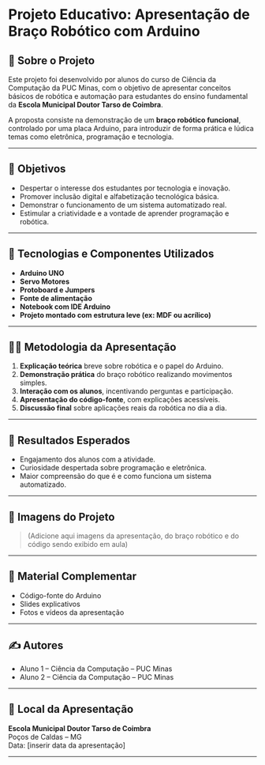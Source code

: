 # Projeto Educativo: Apresentação de Braço Robótico com Arduino

## 🧠 Sobre o Projeto
Este projeto foi desenvolvido por alunos do curso de Ciência da Computação da PUC Minas, com o objetivo de apresentar conceitos básicos de robótica e automação para estudantes do ensino fundamental da **Escola Municipal Doutor Tarso de Coimbra**.

A proposta consiste na demonstração de um **braço robótico funcional**, controlado por uma placa Arduino, para introduzir de forma prática e lúdica temas como eletrônica, programação e tecnologia.

---

## 🎯 Objetivos
- Despertar o interesse dos estudantes por tecnologia e inovação.
- Promover inclusão digital e alfabetização tecnológica básica.
- Demonstrar o funcionamento de um sistema automatizado real.
- Estimular a criatividade e a vontade de aprender programação e robótica.

---

## 🔧 Tecnologias e Componentes Utilizados
- **Arduino UNO**
- **Servo Motores**
- **Protoboard e Jumpers**
- **Fonte de alimentação**
- **Notebook com IDE Arduino**
- **Projeto montado com estrutura leve (ex: MDF ou acrílico)**

---

## 👨‍🏫 Metodologia da Apresentação
1. **Explicação teórica** breve sobre robótica e o papel do Arduino.
2. **Demonstração prática** do braço robótico realizando movimentos simples.
3. **Interação com os alunos**, incentivando perguntas e participação.
4. **Apresentação do código-fonte**, com explicações acessíveis.
5. **Discussão final** sobre aplicações reais da robótica no dia a dia.

---

## 📝 Resultados Esperados
- Engajamento dos alunos com a atividade.
- Curiosidade despertada sobre programação e eletrônica.
- Maior compreensão do que é e como funciona um sistema automatizado.

---

## 📸 Imagens do Projeto
> (Adicione aqui imagens da apresentação, do braço robótico e do código sendo exibido em aula)

---

## 📁 Material Complementar
- Código-fonte do Arduino
- Slides explicativos
- Fotos e vídeos da apresentação

---

## ✍️ Autores
- Aluno 1 – Ciência da Computação – PUC Minas
- Aluno 2 – Ciência da Computação – PUC Minas

---

## 📍 Local da Apresentação
**Escola Municipal Doutor Tarso de Coimbra**  
Poços de Caldas – MG  
Data: [inserir data da apresentação]

---
